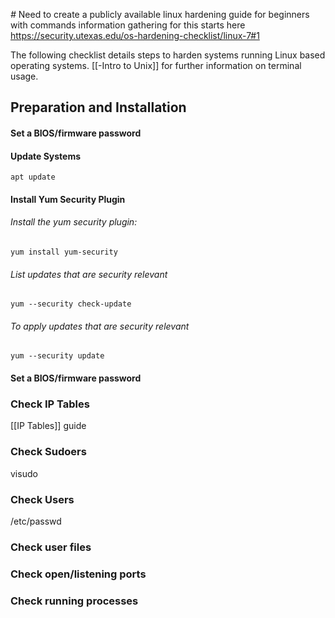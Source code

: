 
*#* Need to create a publicly available linux hardening guide for beginners with commands 
information gathering for this starts here
https://security.utexas.edu/os-hardening-checklist/linux-7#1

The following checklist details steps to harden systems running Linux based operating systems.  [[-Intro to Unix]] for further information on terminal usage.


## Preparation and Installation
#### Set a BIOS/firmware password

#### Update Systems
	apt update

#### Install Yum Security Plugin
###### Install the yum security plugin:
	yum install yum-security

###### List updates that are security relevant
	yum --security check-update

###### To apply updates that are security relevant
	yum --security update


#### Set a BIOS/firmware password



### Check IP Tables
[[IP Tables]] guide

### Check Sudoers
visudo
### Check Users
/etc/passwd

### Check user files

### Check open/listening ports

### Check running processes

